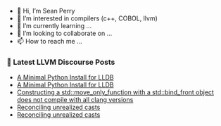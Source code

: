 - 👋 Hi, I’m Sean Perry
- 👀 I’m interested in compilers (c++, COBOL, llvm)
- 🌱 I’m currently learning ...
- 💞️ I’m looking to collaborate on ...
- 📫 How to reach me ...

<!---
s66perry/s66perry is a ✨ special ✨ repository because its `README.md` (this file) appears on your GitHub profile.
You can click the Preview link to take a look at your changes.
--->
### 📕 Latest LLVM Discourse Posts

<!-- DISCOURSE-LLVM:START -->
- [A Minimal Python Install for LLDB](https://discourse.llvm.org/t/a-minimal-python-install-for-lldb/88658#post_10)
- [A Minimal Python Install for LLDB](https://discourse.llvm.org/t/a-minimal-python-install-for-lldb/88658#post_9)
- [Constructing a std::move_only_function with a std::bind_front object does not compile with all clang versions](https://discourse.llvm.org/t/constructing-a-std-move-only-function-with-a-std-bind-front-object-does-not-compile-with-all-clang-versions/88650#post_3)
- [Reconciling unrealized casts](https://discourse.llvm.org/t/reconciling-unrealized-casts/88620#post_14)
- [Reconciling unrealized casts](https://discourse.llvm.org/t/reconciling-unrealized-casts/88620#post_13)
<!-- DISCOURSE-LLVM:END -->

